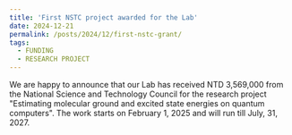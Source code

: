 ```yaml
---
title: 'First NSTC project awarded for the Lab'
date: 2024-12-21
permalink: /posts/2024/12/first-nstc-grant/
tags:
  - FUNDING
  - RESEARCH PROJECT
---
```


We are happy to announce that our Lab has received NTD 3,569,000 from the National Science and Technology Council for the research project "Estimating molecular ground and excited state energies on quantum computers". The work starts on February 1, 2025 and will run till July, 31, 2027. 
